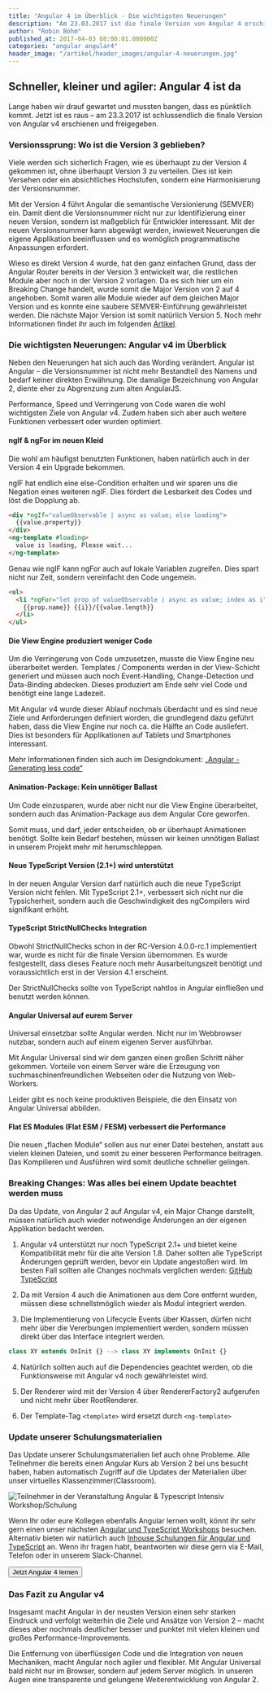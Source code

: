 ```yaml
---
title: "Angular 4 im Überblick - Die wichtigsten Neuerungen"
description: "Am 23.03.2017 ist die finale Version von Angular 4 erschienen und freigegeben. Die wichtigsten Neuerungen haben wir für dich kurz und knapp zusammengefasst."
author: "Robin Böhm"
published_at: 2017-04-03 08:00:01.000000Z
categories: "angular angular4"
header_image: "/artikel/header_images/angular-4-neuerungen.jpg"
---
```


## Schneller, kleiner und agiler: Angular 4 ist da

Lange haben wir drauf gewartet und mussten bangen, dass es pünktlich kommt. Jetzt ist es raus – am 23.3.2017 ist schlussendlich die finale Version von Angular v4 erschienen und freigegeben.

### Versionssprung: Wo ist die Version 3 geblieben?

Viele werden sich sicherlich Fragen, wie es überhaupt zu der Version 4 gekommen ist, ohne überhaupt Version 3 zu verteilen. Dies ist kein Versehen oder ein absichtliches Hochstufen, sondern eine Harmonisierung der Versionsnummer.

Mit der Version 4 führt Angular die semantische Versionierung (SEMVER) ein. Damit dient die Versionsnummer nicht nur zur Identifizierung einer neuen Version, sondern ist maßgeblich für Entwickler interessant. Mit der neuen Versionsnummer kann abgewägt werden, inwieweit Neuerungen die eigene Applikation beeinflussen und es womöglich programmatische Anpassungen erfordert.

Wieso es direkt Version 4 wurde, hat den ganz einfachen Grund, dass der Angular Router bereits in der Version 3 entwickelt war, die restlichen Module aber noch in der Version 2 vorlagen. Da es sich hier um ein Breaking Change handelt, wurde somit die Major Version von 2 auf 4 angehoben. Somit waren alle Module wieder auf dem gleichen Major Version und es konnte eine saubere SEMVER-Einführung gewährleistet werden. Die nächste Major Version ist somit natürlich Version 5. Noch mehr Informationen findet ihr auch im folgenden [Artikel](/artikel/angular-4-semver/).

### Die wichtigsten Neuerungen: Angular v4 im Überblick

Neben den Neuerungen hat sich auch das Wording verändert. Angular ist Angular – die Versionsnummer ist nicht mehr Bestandteil des Namens und bedarf keiner direkten Erwähnung. Die damalige Bezeichnung von Angular 2, diente eher zu Abgrenzung zum alten AngularJS.

Performance, Speed und Verringerung von Code waren die wohl wichtigsten Ziele von Angular v4. Zudem haben sich aber auch weitere Funktionen verbessert oder wurden optimiert.

#### ngIf & ngFor im neuen Kleid

Die wohl am häufigst benutzten Funktionen, haben natürlich auch in der Version 4 ein Upgrade bekommen.

ngIF hat endlich eine else-Condition erhalten und wir sparen uns die Negation eines weiteren ngIF. Dies fördert die Lesbarkeit des Codes und löst die Dopplung ab.

```html
<div *ngIf="valueObservable | async as value; else loading">
  {{value.property}}
</div>
<ng-template #loading>
  value is loading, Please wait...
</ng-template>
```

Genau wie ngIF kann ngFor auch auf lokale Variablen zugreifen. Dies spart nicht nur Zeit, sondern vereinfacht den Code ungemein.

```html
<ul>
  <li *ngFor="let prop of valueObservable | async as value; index as i">
    {{prop.name}} {{i}}/{{value.length}}
  </li>
</ul>
```

#### Die View Engine produziert weniger Code

Um die Verringerung von Code umzusetzen, musste die View Engine neu überarbeitet werden. Templates / Components werden in der View-Schicht generiert und müssen auch noch Event-Handling, Change-Detection und Data-Binding abdecken. Dieses produziert am Ende sehr viel Code und benötigt eine lange Ladezeit.

Mit Angular v4 wurde dieser Ablauf nochmals überdacht und es sind neue Ziele und Anforderungen definiert worden, die grundlegend dazu geführt haben, dass die View Engine nur noch ca. die Hälfte an Code ausliefert. Dies ist besonders für Applikationen auf Tablets und Smartphones interessant.

Mehr Informationen finden sich auch im Designdokument: [„Angular - Generating less code“](https://docs.google.com/document/d/195L4WaDSoI_kkW094LlShH6gT3B7K1GZpSBnnLkQR-g/preview)

#### Animation-Package: Kein unnötiger Ballast

Um Code einzusparen, wurde aber nicht nur die View Engine überarbeitet, sondern auch das Animation-Package aus dem Angular Core geworfen.

Somit muss, und darf, jeder entscheiden, ob er überhaupt Animationen benötigt. Sollte kein Bedarf bestehen, müssen wir keinen unnötigen Ballast in unserem Projekt mehr mit herumschleppen.

#### Neue TypeScript Version (2.1+) wird unterstützt

In der neuen Angular Version darf natürlich auch die neue TypeScript Version nicht fehlen. Mit TypeScript 2.1+, verbessert sich nicht nur die Typsicherheit, sondern auch die Geschwindigkeit des ngCompilers wird signifikant erhöht.

#### TypeScript StrictNullChecks Integration

Obwohl StrictNullChecks schon in der RC-Version 4.0.0-rc.1 implementiert war, wurde es nicht für die finale Version übernommen. Es wurde festgestellt, dass dieses Feature noch mehr Ausarbeitungszeit benötigt und voraussichtlich erst in der Version 4.1 erscheint.

Der StrictNullChecks sollte von TypeScript nahtlos in Angular einfließen und benutzt werden können.

#### Angular Universal auf eurem Server

Universal einsetzbar sollte Angular werden. Nicht nur im Webbrowser nutzbar, sondern auch auf einem eigenen Server ausführbar.

Mit Angular Universal sind wir dem ganzen einen großen Schritt näher gekommen. Vorteile von einem Server wäre die Erzeugung von suchmaschinenfreundlichen Webseiten oder die Nutzung von Web-Workers.

Leider gibt es noch keine produktiven Beispiele, die den Einsatz von Angular Universal abbilden.

#### Flat ES Modules (Flat ESM / FESM) verbessert die Performance

Die neuen „flachen Module“ sollen aus nur einer Datei bestehen, anstatt aus vielen kleinen Dateien, und somit zu einer besseren Performance beitragen. Das Kompilieren und Ausführen wird somit deutliche schneller gelingen.

### Breaking Changes: Was alles bei einem Update beachtet werden muss

Da das Update, von Angular 2 auf Angular v4, ein Major Change darstellt, müssen natürlich auch wieder notwendige Änderungen an der eigenen Applikation bedacht werden.

1. Angular v4 unterstützt nur noch TypeScript 2.1+ und bietet keine Kompatibilität mehr für die alte Version 1.8. Daher sollten alle TypeScript Änderungen geprüft werden, bevor ein Update angestoßen wird. Im besten Fall sollten alle Changes nochmals verglichen werden: [GitHub TypeScript](https://github.com/Microsoft/TypeScript)

2. Da mit Version 4 auch die Animationen aus dem Core entfernt wurden, müssen diese schnellstmöglich wieder als Modul integriert werden.

3. Die Implementierung von Lifecycle Events über Klassen, dürfen nicht mehr über die Vererbungen implementiert werden, sondern müssen direkt über das Interface integriert werden.

```typescript
class XY extends OnInit {} --> class XY implements OnInit {}
```

4. Natürlich sollten auch auf die Dependencies geachtet werden, ob die Funktionsweise mit Angular v4 noch gewährleistet wird.

5. Der Renderer wird mit der Version 4 über RendererFactory2 aufgerufen und nicht mehr über RootRenderer.

6. Der Template-Tag `<template>` wird ersetzt durch `<ng-template>`

<div>
  <h3>Update unserer Schulungsmaterialien</h3>
  <div class="row">
    <div class="col-xs-12 col-md-6">
      <p>Das Update unserer Schulungsmaterialien lief auch ohne Probleme. Alle Teilnehmer die bereits einen Angular Kurs ab
        Version 2 bei uns besucht haben, haben automatisch Zugriff auf die Updates der Materialien über unser virtuelles
        Klassenzimmer(Classroom).
      </p>
    </div>
    <div class="col-xs-12 col-md-6">
      <img class="img-fluid img-rounded" src="workshop-attendees.png" alt="Teilnehmer in der Veranstaltung Angular &amp; Typescript Intensiv Workshop/Schulung">
    </div>
  </div>
  <div class="row">
    <div class="col-xs-12 p-3">
      <p>
        Wenn Ihr oder eure Kollegen ebenfalls Angular lernen wollt, könnt ihr sehr gern einen unser nächsten <a target="_blank"
          href="https://workshops.de/seminare-schulungen-kurse/angular-typescript?utm_source=angularjs.de&utm_campaign=article&utm_medium=link&utm_content=text-buttom">Angular und TypeScript Workshops</a>        besuchen. Alternativ bieten wir natürlich auch <a target="_blank" href="https://workshops.de/seminare-schulungen-kurse/angular-typescript/inhouse?utm_source=angularjs.de&utm_campaign=article&utm_medium=link&utm_content=text-buttom">Inhouse Schulungen für Angular und TypeScript</a>        an. Wenn ihr fragen habt, beantworten wir diese gern via E-Mail, Telefon oder in unserem Slack-Channel.
      </p>
      <p class="text-center">
        <a target="_blank" href="https://workshops.de/seminare-schulungen-kurse/angular-typescript?utm_source=angularjs.de&utm_campaign=article&utm_medium=button&utm_content=text-buttom">
          <button class="btn btn-danger">Jetzt Angular 4 lernen</button>
        </a>
      </p>
    </div>
  </div>
</div>

### Das Fazit zu Angular v4

Insgesamt macht Angular in der neusten Version einen sehr starken Eindruck und verfolgt weiterhin die Ziele und Ansätze von Version 2 – macht dieses aber nochmals deutlicher besser und punktet mit vielen kleinen und großes Performance-Improvements.

Die Entfernung von überflüssigen Code und die Integration von neuen Mechaniken, macht Angular noch agiler und flexibler. Mit Angular Universal bald nicht nur im Browser, sondern auf jedem Server möglich. In unseren Augen eine transparente und gelungene Weiterentwicklung von Angular 2.
